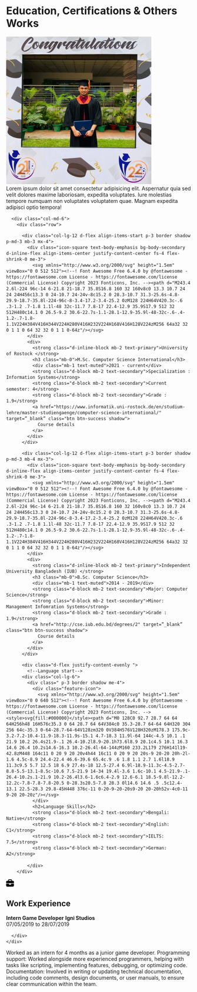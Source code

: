    <div class="container py-5">
      <div class="row">
        <div class="col-md-5">
          <h1 class="display-4 py-4">Education, Certifications & Others Works</h1>
          <img src="./images/graduate.jpg" height="400" alt="Graduation picture of Nafees">
        </div>
        <div class="col-md-7">
          Lorem ipsum dolor sit amet consectetur adipisicing elit. Aspernatur quia sed velit dolores maxime laboriosam, expedita voluptates. Iure molestias tempore numquam non voluptates voluptatem quae. Magnam expedita adipisci optio tempora!
        </div>
      </div>

   </div>

<section>
  <div class="container">
    <div class="row ">
<!--headline and graduation picture start-->
      
<!--headline and graduation picture end-->


      <div class="col-md-6">
        <div class="row">
  
  <!--MSC start-->
          <div class="col-lg-12 d-flex align-items-start p-3 border shadow p-md-3 mb-3 mx-4">
            <div class="icon-square text-body-emphasis bg-body-secondary d-inline-flex align-items-center justify-content-center fs-4 flex-shrink-0 me-3">
              <svg xmlns="http://www.w3.org/2000/svg" height="1.5em" viewBox="0 0 512 512"><!--! Font Awesome Free 6.4.0 by @fontawesome - https://fontawesome.com License - https://fontawesome.com/license (Commercial License) Copyright 2023 Fonticons, Inc. --><path d="M243.4 2.6l-224 96c-14 6-21.8 21-18.7 35.8S16.8 160 32 160v8c0 13.3 10.7 24 24 24H456c13.3 0 24-10.7 24-24v-8c15.2 0 28.3-10.7 31.3-25.6s-4.8-29.9-18.7-35.8l-224-96c-8-3.4-17.2-3.4-25.2 0zM128 224H64V420.3c-.6 .3-1.2 .7-1.8 1.1l-48 32c-11.7 7.8-17 22.4-12.9 35.9S17.9 512 32 512H480c14.1 0 26.5-9.2 30.6-22.7s-1.1-28.1-12.9-35.9l-48-32c-.6-.4-1.2-.7-1.8-1.1V224H384V416H344V224H280V416H232V224H168V416H128V224zM256 64a32 32 0 1 1 0 64 32 32 0 1 1 0-64z"/></svg>
            </div>
            <div>
              <strong class="d-inline-block mb-2 text-primary">University of Rostock </strong>
              <h3 class="mb-0">M.Sc. Computer Science International</h3>
              <div class="mb-1 text-muted">2021 - current</div>
              <strong class="d-block mb-2 text-secondary">Specialization : Information Systems</strong>
              <strong class="d-block mb-2 text-secondary">Current semester: 4</strong>
              <strong class="d-block mb-2 text-secondary">Grade : 1.9</strong>
              <a href="https://www.informatik.uni-rostock.de/en/studium-lehre/master-studiengaenge/computer-science-international/" target=”_blank” class="btn btn-success shadow">
                Course details
              </a>
            </div>
          </div>
  <!--MSC start-->

  <!--BSC start-->        
          <div class="col-lg-12 d-flex align-items-start p-3 border shadow p-md-3 mb-4 mx-3">
            <div class="icon-square text-body-emphasis bg-body-secondary d-inline-flex align-items-center justify-content-center fs-4 flex-shrink-0 me-3">
              <svg xmlns="http://www.w3.org/2000/svg" height="1.5em" viewBox="0 0 512 512"><!--! Font Awesome Free 6.4.0 by @fontawesome - https://fontawesome.com License - https://fontawesome.com/license (Commercial License) Copyright 2023 Fonticons, Inc. --><path d="M243.4 2.6l-224 96c-14 6-21.8 21-18.7 35.8S16.8 160 32 160v8c0 13.3 10.7 24 24 24H456c13.3 0 24-10.7 24-24v-8c15.2 0 28.3-10.7 31.3-25.6s-4.8-29.9-18.7-35.8l-224-96c-8-3.4-17.2-3.4-25.2 0zM128 224H64V420.3c-.6 .3-1.2 .7-1.8 1.1l-48 32c-11.7 7.8-17 22.4-12.9 35.9S17.9 512 32 512H480c14.1 0 26.5-9.2 30.6-22.7s-1.1-28.1-12.9-35.9l-48-32c-.6-.4-1.2-.7-1.8-1.1V224H384V416H344V224H280V416H232V224H168V416H128V224zM256 64a32 32 0 1 1 0 64 32 32 0 1 1 0-64z"/></svg>
            </div>
            <div>
              <strong class="d-inline-block mb-2 text-primary">Independent University Bangladesh (IUB) </strong>
              <h3 class="mb-0">B.Sc. Computer Science</h3>
              <div class="mb-1 text-muted">2014 - 2019</div>
              <strong class="d-block mb-2 text-secondary">Major: Computer Science</strong>
              <strong class="d-block mb-2 text-secondary">Minor: Management Infomration Systems</strong>
              <strong class="d-block mb-2 text-secondary">Grade : 1.9</strong>
              <a href="http://cse.iub.edu.bd/degrees/2" target=”_blank” class="btn btn-success shadow">
                Course details
              </a>
            </div>
          </div>
          
  <!--BSC end-->

          <div class="d-flex justify-content-evenly ">
            <!--Language start-->
          <div class="col-lg-6">
            <div class=" p-3 border shadow me-4">
              <div class="feature-icon">
                <svg xmlns="http://www.w3.org/2000/svg" height="1.5em" viewBox="0 0 640 512"><!--! Font Awesome Free 6.4.0 by @fontawesome - https://fontawesome.com License - https://fontawesome.com/license (Commercial License) Copyright 2023 Fonticons, Inc. --><style>svg{fill:#000000}</style><path d="M0 128C0 92.7 28.7 64 64 64H256h48 16H576c35.3 0 64 28.7 64 64V384c0 35.3-28.7 64-64 64H320 304 256 64c-35.3 0-64-28.7-64-64V128zm320 0V384H576V128H320zM178.3 175.9c-3.2-7.2-10.4-11.9-18.3-11.9s-15.1 4.7-18.3 11.9l-64 144c-4.5 10.1 .1 21.9 10.2 26.4s21.9-.1 26.4-10.2l8.9-20.1h73.6l8.9 20.1c4.5 10.1 16.3 14.6 26.4 10.2s14.6-16.3 10.2-26.4l-64-144zM160 233.2L179 276H141l19-42.8zM448 164c11 0 20 9 20 20v4h44 16c11 0 20 9 20 20s-9 20-20 20h-2l-1.6 4.5c-8.9 24.4-22.4 46.6-39.6 65.4c.9 .6 1.8 1.1 2.7 1.6l18.9 11.3c9.5 5.7 12.5 18 6.9 27.4s-18 12.5-27.4 6.9l-18.9-11.3c-4.5-2.7-8.8-5.5-13.1-8.5c-10.6 7.5-21.9 14-34 19.4l-3.6 1.6c-10.1 4.5-21.9-.1-26.4-10.2s.1-21.9 10.2-26.4l3.6-1.6c6.4-2.9 12.6-6.1 18.5-9.8l-12.2-12.2c-7.8-7.8-7.8-20.5 0-28.3s20.5-7.8 28.3 0l14.6 14.6 .5 .5c12.4-13.1 22.5-28.3 29.8-45H448 376c-11 0-20-9-20-20s9-20 20-20h52v-4c0-11 9-20 20-20z"/></svg>
              </div>
              <h2>Language Skills</h2>
              <strong class="d-block mb-2 text-secondary">Bengali: Native</strong>
              <strong class="d-block mb-2 text-secondary">English: C1</strong>
              <strong class="d-block mb-2 text-secondary">IELTS: 7.5</strong>
              <strong class="d-block mb-2 text-secondary">German: A2</strong>

            </div>
        </div>
  <!--Language end-->  

  <!--work experience start-->
  <div class="col-lg-6">
    <div class=" p-3 border shadow me-4">
      <div class="feature-icon">
        <svg xmlns="http://www.w3.org/2000/svg" height="1.5em" viewBox="0 0 512 512"><!--! Font Awesome Free 6.4.0 by @fontawesome - https://fontawesome.com License - https://fontawesome.com/license (Commercial License) Copyright 2023 Fonticons, Inc. --><style>svg{fill:#000000}</style><path d="M184 48H328c4.4 0 8 3.6 8 8V96H176V56c0-4.4 3.6-8 8-8zm-56 8V96H64C28.7 96 0 124.7 0 160v96H192 320 512V160c0-35.3-28.7-64-64-64H384V56c0-30.9-25.1-56-56-56H184c-30.9 0-56 25.1-56 56zM512 288H320v32c0 17.7-14.3 32-32 32H224c-17.7 0-32-14.3-32-32V288H0V416c0 35.3 28.7 64 64 64H448c35.3 0 64-28.7 64-64V288z"/></svg>
      <h2>Work Experience</h2>
      <strong class="d-block mb-2 text-primary">Intern Game Developer</strong>
      <strong class="d-block mb-2 text-primary">Igni Studios</strong>
      <div class="mb-1 text-muted">07/05/2019 to 28/07/2019</div>
    </div>
</div>
  <!--work experience end-->
    </div>
  

  </div>

        
      </div>
    </div>
  </div>
  </div>
</section>

Worked as an intern for 4 months as a junior game developer.
Programming support: Worked alongside more experienced programmers, helping with tasks like scripting, implementing features, debugging, or optimizing code.
Documentation: Involved in writing or updating technical documentation, including code comments, design documents, or user manuals, to ensure clear communication within the team.